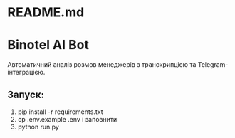 # README.md
# Binotel AI Bot

Автоматичний аналіз розмов менеджерів з транскрипцією та Telegram-інтеграцією.

## Запуск:
1. pip install -r requirements.txt
2. cp .env.example .env і заповнити
3. python run.py


